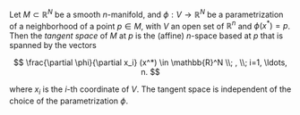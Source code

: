 Let $M \subset \mathbb{R}^N$ be a smooth $n$-manifold, and $\phi: V \to \mathbb{R}^N$ be a parametrization of a neighborhood of a point $p \in M$, with $V$ an open set of $\mathbb{R}^n$ and $\phi(x^*)=p$. Then the *tangent space* of $M$ at $p$ is the (affine) $n$-space based at $p$ that is spanned by the vectors

$$
\frac{\partial \phi}{\partial x_i} (x^*) \in \mathbb{R}^N \\; , \\; i=1, \ldots, n.
$$

where $x_i$ is the $i$-th coordinate of $V$. The tangent space is independent of the choice of the parametrization $\phi$.
